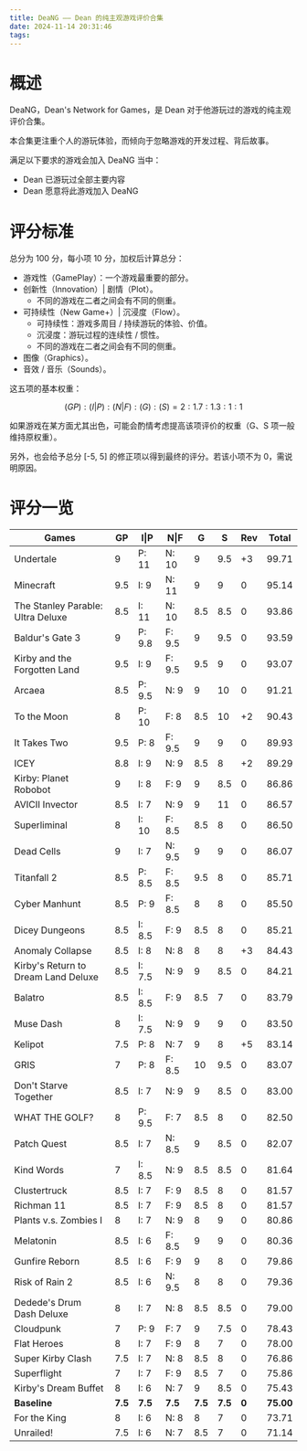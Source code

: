 ```yaml
---
title: DeaNG —— Dean 的纯主观游戏评价合集
date: 2024-11-14 20:31:46
tags:
---
```


# 概述

DeaNG，Dean's Network for Games，是 Dean 对于他游玩过的游戏的纯主观评价合集。

本合集更注重个人的游玩体验，而倾向于忽略游戏的开发过程、背后故事。

满足以下要求的游戏会加入 DeaNG 当中：

- Dean 已游玩过全部主要内容
- Dean 愿意将此游戏加入 DeaNG

# 评分标准

总分为 100 分，每小项 10 分，加权后计算总分：

- 游戏性（GamePlay）：一个游戏最重要的部分。
- 创新性（Innovation）| 剧情（Plot）。
  - 不同的游戏在二者之间会有不同的侧重。
- 可持续性（New Game+）| 沉浸度（Flow）。
  - 可持续性：游戏多周目 / 持续游玩的体验、价值。
  - 沉浸度：游玩过程的连续性 / 惯性。
  - 不同的游戏在二者之间会有不同的侧重。
- 图像（Graphics）。
- 音效 / 音乐（Sounds）。

这五项的基本权重：

$$
(GP):(I|P):(N|F):(G):(S)=2:1.7:1.3:1:1
$$

如果游戏在某方面尤其出色，可能会酌情考虑提高该项评价的权重（G、S 项一般维持原权重）。

另外，也会给予总分 \[-5, 5] 的修正项以得到最终的评分。若该小项不为 0，需说明原因。

# 评分一览

| **Games**​                               | **GP**​  | **I\|P**​ | **N\|F**​ | **G**​   | **S**​   | **Rev**​ | **Total**​ |
| ---------------------------------------- | -------- | --------- | --------- | -------- | -------- | -------- | ---------- |
| Undertale                                | 9        | P: 11     | N: 10     | 9        | 9.5      | +3       | 99.71      |
| Minecraft                                | 9.5      | I: 9      | N: 11     | 9        | 9        | 0        | 95.14      |
| The Stanley Parable: Ultra Deluxe        | 8.5      | I: 11     | N: 10     | 8.5      | 8.5      | 0        | 93.86      |
| Baldur's Gate 3                          | 9        | P: 9.8    | F: 9.5    | 9        | 9.5      | 0        | 93.59      |
| Kirby and the Forgotten Land&#xD;        | 9.5      | I: 9      | F: 9.5    | 9.5      | 9        | 0        | 93.07      |
| Arcaea                                   | 8.5      | P: 9.5    | N: 9      | 9        | 10       | 0        | 91.21      |
| To the Moon                              | 8        | P: 10     | F: 8      | 8.5      | 10       | +2       | 90.43      |
| It Takes Two                             | 9.5      | P: 8      | F: 9.5    | 9        | 9        | 0        | 89.93      |
| ICEY                                     | 8.8      | I: 9      | N: 9      | 8.5      | 8        | +2       | 89.29      |
| Kirby: Planet Robobot&#xD;               | 9        | I: 8      | F: 9      | 9        | 8.5      | 0        | 86.86      |
| AVICII Invector                          | 8.5      | I: 7      | N: 9      | 9        | 11       | 0        | 86.57      |
| Superliminal                             | 8        | I: 10     | F: 8.5    | 8.5      | 8        | 0        | 86.50      |
| Dead Cells                               | 9        | I: 7      | N: 9.5    | 9        | 9        | 0        | 86.07      |
| Titanfall 2                              | 8.5      | P: 8.5    | F: 8.5    | 9.5      | 8        | 0        | 85.71      |
| Cyber Manhunt                            | 8.5      | P: 9      | F: 8.5    | 8        | 8        | 0        | 85.50      |
| Dicey Dungeons                           | 8.5      | I: 8.5    | F: 9      | 8.5      | 8        | 0        | 85.21      |
| Anomaly Collapse                         | 8.5      | I: 8      | N: 8      | 8        | 8        | +3       | 84.43      |
| Kirby's Return to Dream Land Deluxe&#xD; | 8.5      | I: 7.5    | N: 9      | 9        | 8.5      | 0        | 84.21      |
| Balatro                                  | 8.5      | I: 8.5    | F: 9      | 8.5      | 7        | 0        | 83.79      |
| Muse Dash                                | 8        | I: 7.5    | N: 9      | 9        | 9        | 0        | 83.50      |
| Kelipot                                  | 7.5      | P: 8      | N: 7      | 9        | 8        | +5       | 83.14      |
| GRIS                                     | 7        | P: 8      | F: 8.5    | 10       | 9.5      | 0        | 83.07      |
| Don't Starve Together                    | 8.5      | I: 7      | N: 9      | 9        | 8.5      | 0        | 83.00      |
| WHAT THE GOLF?                           | 8        | P: 9.5    | F: 7      | 8.5      | 8        | 0        | 82.50      |
| Patch Quest                              | 8.5      | I: 7      | N: 8.5    | 9        | 8.5      | 0        | 82.07      |
| Kind Words                               | 7        | I: 8.5    | N: 9      | 8.5      | 8.5      | 0        | 81.64      |
| Clustertruck                             | 8.5      | I: 7      | F: 9      | 8.5      | 8        | 0        | 81.57      |
| Richman 11                               | 8.5      | I: 7      | F: 9      | 8.5      | 8        | 0        | 81.57      |
| Plants v.s. Zombies I                    | 8        | I: 7      | N: 9      | 8        | 9        | 0        | 80.86      |
| Melatonin                                | 8.5      | I: 6      | F: 8.5    | 9        | 9        | 0        | 80.36      |
| Gunfire Reborn                           | 8.5      | I: 6      | F: 9      | 9        | 8        | 0        | 79.86      |
| Risk of Rain 2                           | 8.5      | I: 6      | N: 9.5    | 8        | 8        | 0        | 79.36      |
| Dedede's Drum Dash Deluxe&#xD;           | 8        | I: 7      | N: 8      | 8.5      | 8.5      | 0        | 79.00      |
| Cloudpunk                                | 7        | P: 9      | F: 7      | 9        | 7.5      | 0        | 78.43      |
| Flat Heroes                              | 8        | I: 7      | F: 9      | 8        | 7        | 0        | 78.00      |
| Super Kirby Clash&#xD;                   | 7.5      | I: 7      | N: 8      | 8.5      | 8        | 0        | 76.86      |
| Superflight                              | 7        | I: 7      | F: 9      | 8.5      | 7        | 0        | 75.86      |
| Kirby's Dream Buffet&#xD;                | 8        | I: 6      | N: 7      | 9        | 8.5      | 0        | 75.43      |
| **Baseline**​                            | **7.5**​ | **7.5**​  | **7.5**​  | **7.5**​ | **7.5**​ | **0**​   | **75.00**​ |
| For the King                             | 8        | I: 6      | N: 8      | 8        | 7        | 0        | 73.71      |
| Unrailed!                                | 7.5      | I: 6      | N: 7      | 8.5      | 7        | 0        | 71.14      |
